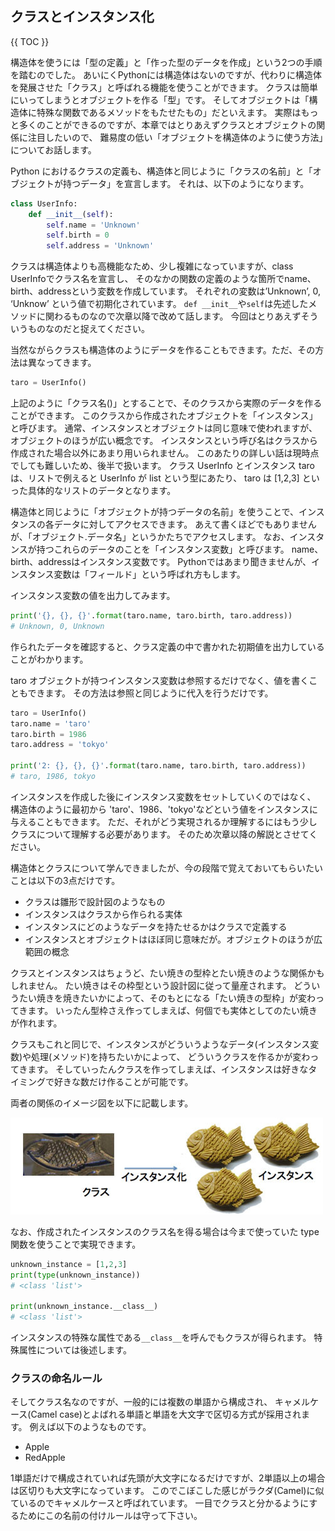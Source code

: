 ## クラスとインスタンス化

{{ TOC }}

構造体を使うには「型の定義」と「作った型のデータを作成」という2つの手順を踏むのでした。
あいにくPythonには構造体はないのですが、代わりに構造体を発展させた「クラス」と呼ばれる機能を使うことができます。
クラスは簡単にいってしまうとオブジェクトを作る「型」です。
そしてオブジェクトは「構造体に特殊な関数であるメソッドをもたせたもの」だといえます。
実際はもっと多くのことができるのですが、本章ではとりあえずクラスとオブジェクトの関係に注目したいので、
難易度の低い「オブジェクトを構造体のように使う方法」についてお話します。

Python におけるクラスの定義も、構造体と同じように「クラスの名前」と「オブジェクトが持つデータ」を宣言します。
それは、以下のようになります。

```python
class UserInfo:
    def __init__(self):
        self.name = 'Unknown'
        self.birth = 0
        self.address = 'Unknown'
```

クラスは構造体よりも高機能なため、少し複雑になっていますが、class UserInfoでクラス名を宣言し、
そのなかの関数の定義のような箇所でname、birth、addressという変数を作成しています。
それぞれの変数は’Unknown’, 0, ‘Unknow’ という値で初期化されています。
`def __init__`や`self`は先述したメソッドに関わるものなので次章以降で改めて話します。
今回はとりあえずそういうものなのだと捉えてください。

当然ながらクラスも構造体のようにデータを作ることもできます。ただ、その方法は異なってきます。

```python
taro = UserInfo()
```

上記のように「クラス名()」とすることで、そのクラスから実際のデータを作ることができます。
このクラスから作成されたオブジェクトを「インスタンス」と呼びます。
通常、インスタンスとオブジェクトは同じ意味で使われますが、オブジェクトのほうが広い概念です。
インスタンスという呼び名はクラスから作成された場合以外にあまり用いられません。
このあたりの詳しい話は現時点でしても難しいため、後半で扱います。
クラス UserInfo とインスタンス taro は、リストで例えると UserInfo が list という型にあたり、
taro は [1,2,3] といった具体的なリストのデータとなります。

構造体と同じように「オブジェクトが持つデータの名前」を使うことで、インスタンスの各データに対してアクセスできます。
あえて書くほどでもありませんが、「オブジェクト.データ名」というかたちでアクセスします。
なお、インスタンスが持つこれらのデータのことを「インスタンス変数」と呼びます。
name、birth、addressはインスタンス変数です。
Pythonではあまり聞きませんが、インスタンス変数は「フィールド」という呼ばれ方もします。

インスタンス変数の値を出力してみます。

```python
print('{}, {}, {}'.format(taro.name, taro.birth, taro.address))
# Unknown, 0, Unknown
```

作られたデータを確認すると、クラス定義の中で書かれた初期値を出力していることがわかります。

taro オブジェクトが持つインスタンス変数は参照するだけでなく、値を書くこともできます。
その方法は参照と同じように代入を行うだけです。

```python
taro = UserInfo()
taro.name = 'taro'
taro.birth = 1986
taro.address = 'tokyo'

print('2: {}, {}, {}'.format(taro.name, taro.birth, taro.address))
# taro, 1986, tokyo
```

インスタンスを作成した後にインスタンス変数をセットしていくのではなく、
構造体のように最初から 'taro'、1986、'tokyo'などという値をインスタンスに与えることもできます。
ただ、それがどう実現されるか理解するにはもう少しクラスについて理解する必要があります。
そのため次章以降の解説とさせてください。

構造体とクラスについて学んできましたが、今の段階で覚えておいてもらいたいことは以下の3点だけです。

*	クラスは雛形で設計図のようなもの
*	インスタンスはクラスから作られる実体
*	インスタンスにどのようなデータを持たせるかはクラスで定義する
*	インスタンスとオブジェクトはほぼ同じ意味だが。オブジェクトのほうが広範囲の概念

クラスとインスタンスはちょうど、たい焼きの型枠とたい焼きのような関係かもしれません。
たい焼きはその枠型という設計図に従って量産されます。
どういうたい焼きを焼きたいかによって、そのもとになる「たい焼きの型枠」が変わってきます。
いったん型枠さえ作ってしまえば、何個でも実体としてのたい焼きが作れます。

クラスもこれと同じで、インスタンスがどういうようなデータ(インスタンス変数)や処理(メソッド)を持ちたいかによって、
どういうクラスを作るかが変わってきます。
そしていったんクラスを作ってしまえば、インスタンスは好きなタイミングで好きな数だけ作ることが可能です。

両者の関係のイメージ図を以下に記載します。

![image](./1025_image/01.jpg)

なお、作成されたインスタンスのクラス名を得る場合は今まで使っていた type 関数を使うことで実現できます。

```python
unknown_instance = [1,2,3]
print(type(unknown_instance))
# <class 'list'>

print(unknown_instance.__class__)
# <class 'list'>
```

インスタンスの特殊な属性である`__class__`を呼んでもクラスが得られます。
特殊属性については後述します。

### クラスの命名ルール
そしてクラス名なのですが、一般的には複数の単語から構成され、
キャメルケース(Camel case)とよばれる単語と単語を大文字で区切る方式が採用されます。
例えば以下のようなものです。

*	Apple
*	RedApple

1単語だけで構成されていれば先頭が大文字になるだけですが、2単語以上の場合は区切りも大文字になっています。
このでこぼこした感じがラクダ(Camel)に似ているのでキャメルケースと呼ばれています。
一目でクラスと分かるようにするためにこの名前の付けルールは守って下さい。
